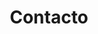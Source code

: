 ---
title: Contacto
image-logo: facebook.svg
image-name: Facebook
width-logo: 50px
link: https://www.facebook.com/ComitesCuencaRioSonora

image-logo2: x.svg
image-name2: X
width-logo2: 50px
link2: https://twitter.com/CuencaRioSonora
---